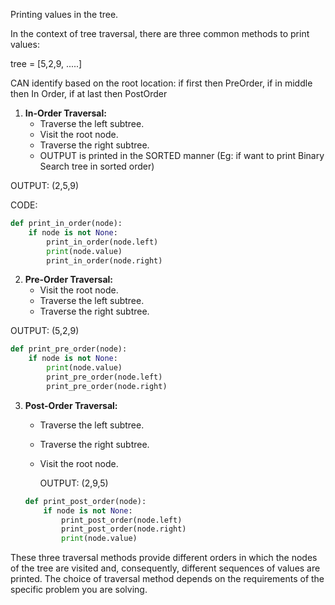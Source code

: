Printing values in the tree. 

In the context of tree traversal, there are three common methods to print values:

tree = [5,2,9, .....]

CAN identify based on the root location:  if first then PreOrder, if in middle then In Order, if at last then PostOrder

1. **In-Order Traversal:**
   - Traverse the left subtree.
   - Visit the root node.
   - Traverse the right subtree.
   -  OUTPUT is printed in the SORTED manner (Eg: if want to print Binary Search tree in sorted order)
  
  OUTPUT: (2,5,9)


   CODE: 
   ```python
   def print_in_order(node):
       if node is not None:
           print_in_order(node.left)
           print(node.value)
           print_in_order(node.right)
   ```

2. **Pre-Order Traversal:**
   - Visit the root node.
   - Traverse the left subtree.
   - Traverse the right subtree.
   
  OUTPUT: (5,2,9)

   ```python
   def print_pre_order(node):
       if node is not None:
           print(node.value)
           print_pre_order(node.left)
           print_pre_order(node.right)
   ```

3. **Post-Order Traversal:**
   - Traverse the left subtree.
   - Traverse the right subtree.
   - Visit the root node.

     OUTPUT: (2,9,5)
   
   ```python
   def print_post_order(node):
       if node is not None:
           print_post_order(node.left)
           print_post_order(node.right)
           print(node.value)
   ```

These three traversal methods provide different orders in which the nodes of the tree are visited and, consequently, different sequences of values are printed. The choice of traversal method depends on the requirements of the specific problem you are solving.